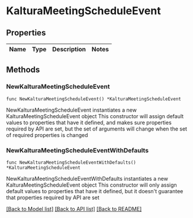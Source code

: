 # KalturaMeetingScheduleEvent

## Properties

Name | Type | Description | Notes
------------ | ------------- | ------------- | -------------

## Methods

### NewKalturaMeetingScheduleEvent

`func NewKalturaMeetingScheduleEvent() *KalturaMeetingScheduleEvent`

NewKalturaMeetingScheduleEvent instantiates a new KalturaMeetingScheduleEvent object
This constructor will assign default values to properties that have it defined,
and makes sure properties required by API are set, but the set of arguments
will change when the set of required properties is changed

### NewKalturaMeetingScheduleEventWithDefaults

`func NewKalturaMeetingScheduleEventWithDefaults() *KalturaMeetingScheduleEvent`

NewKalturaMeetingScheduleEventWithDefaults instantiates a new KalturaMeetingScheduleEvent object
This constructor will only assign default values to properties that have it defined,
but it doesn't guarantee that properties required by API are set


[[Back to Model list]](../README.md#documentation-for-models) [[Back to API list]](../README.md#documentation-for-api-endpoints) [[Back to README]](../README.md)



